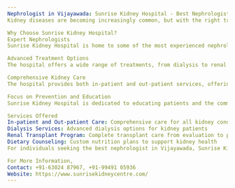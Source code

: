 ```yaml
---
Nephrologist in Vijayawada: Sunrise Kidney Hospital - Best Nephrologist in Vijayawada
Kidney diseases are becoming increasingly common, but with the right treatment and care, their progression can be managed effectively. If you're seeking a nephrologist in Vijayawada, look no further than Sunrise Kidney Hospital, where cutting-edge treatments and compassionate care come together to help you manage and recover from kidney ailments.

Why Choose Sunrise Kidney Hospital?
Expert Nephrologists
Sunrise Kidney Hospital is home to some of the most experienced nephrologists in Vijayawada, offering specialized treatment for conditions like chronic kidney disease (CKD), acute kidney injury (AKI), kidney stones, and more. Their approach is tailored to each patient, ensuring the most effective treatment and care.

Advanced Treatment Options
The hospital offers a wide range of treatments, from dialysis to renal transplantation. Whether you need routine dialysis or require a kidney transplant, the team at Sunrise Kidney Hospital is well-equipped to provide the care you need.

Comprehensive Kidney Care
The hospital provides both in-patient and out-patient services, offering a complete spectrum of kidney disease management. Their services include kidney disease diagnostics, dialysis, renal transplants, and lifestyle counseling to help patients live healthier lives.

Focus on Prevention and Education
Sunrise Kidney Hospital is dedicated to educating patients and the community about kidney health through awareness programs and free screenings. Preventive care is a key part of their mission to reduce the incidence of kidney disease.

Services Offered
In-patient and Out-patient Care: Comprehensive care for all kidney conditions
Dialysis Services: Advanced dialysis options for kidney patients
Renal Transplant Program: Complete transplant care from evaluation to post-transplant
Dietary Counseling: Custom nutrition plans to support kidney health
For individuals seeking the best nephrologist in Vijayawada, Sunrise Kidney Hospital offers expert care, advanced treatments, and a commitment to improving your kidney health every step of the way.

For More Information,
Contact: +91-63024 87967, +91-99491 05936
Website: https://www.sunrisekidneycentre.com/
---
```


